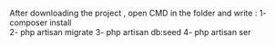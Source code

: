After downloading the project , open CMD in the folder and write :
1- composer install  
2- php artisan migrate 
3- php artisan db:seed
4- php artisan ser
